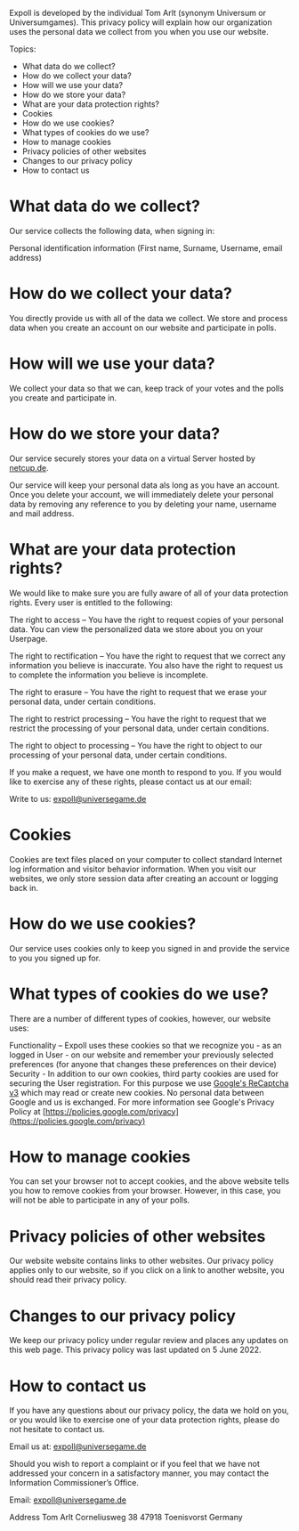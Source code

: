 Expoll is developed by the individual Tom Arlt (synonym Universum or Universumgames). This privacy policy will explain how our organization uses the personal data we collect from you when you use our website.

Topics:

-   What data do we collect?
-   How do we collect your data?
-   How will we use your data?
-   How do we store your data?
-   What are your data protection rights?
-   Cookies
-   How do we use cookies?
-   What types of cookies do we use?
-   How to manage cookies
-   Privacy policies of other websites
-   Changes to our privacy policy
-   How to contact us

# What data do we collect?

Our service collects the following data, when signing in:

Personal identification information (First name, Surname, Username, email address)

# How do we collect your data?

You directly provide us with all of the data we collect. We store and process data when you create an account on our website and participate in polls.

# How will we use your data?

We collect your data so that we can, keep track of your votes and the polls you create and participate in.

# How do we store your data?

Our service securely stores your data on a virtual Server hosted by [netcup.de](https://netcup.de).

Our service will keep your personal data als long as you have an account. Once you delete your account, we will immediately delete your personal data by removing any reference to you by deleting your name, username and mail address.

# What are your data protection rights?

We would like to make sure you are fully aware of all of your data protection rights. Every user is entitled to the following:

The right to access – You have the right to request copies of your personal data. You can view the personalized data we store about you on your Userpage.

The right to rectification – You have the right to request that we correct any information you believe is inaccurate. You also have the right to request us to complete the information you believe is incomplete.

The right to erasure – You have the right to request that we erase your personal data, under certain conditions.

The right to restrict processing – You have the right to request that we restrict the processing of your personal data, under certain conditions.

The right to object to processing – You have the right to object to our processing of your personal data, under certain conditions.

If you make a request, we have one month to respond to you. If you would like to exercise any of these rights, please contact us at our email:

Write to us: [expoll@universegame.de](mailto:expoll@universegame.de)

# Cookies

Cookies are text files placed on your computer to collect standard Internet log information and visitor behavior information. When you visit our websites, we only store session data after creating an account or logging back in.

# How do we use cookies?

Our service uses cookies only to keep you signed in and provide the service to you you signed up for.

# What types of cookies do we use?

There are a number of different types of cookies, however, our website uses:

Functionality – Expoll uses these cookies so that we recognize you - as an logged in User - on our website and remember your previously selected preferences (for anyone that changes these preferences on their device)
Security - In addition to our own cookies, third party cookies are used for securing the User registration. For this purpose we use [Google's ReCaptcha v3](https://www.google.com/recaptcha) which may read or create new cookies. No personal data between Google and us is exchanged. For more information see Google's Privacy Policy at [https://policies.google.com/privacy](https://policies.google.com/privacy)

# How to manage cookies

You can set your browser not to accept cookies, and the above website tells you how to remove cookies from your browser. However, in this case, you will not be able to participate in any of your polls.

# Privacy policies of other websites

Our website website contains links to other websites. Our privacy policy applies only to our website, so if you click on a link to another website, you should read their privacy policy.

# Changes to our privacy policy

We keep our privacy policy under regular review and places any updates on this web page. This privacy policy was last updated on 5 June 2022.

# How to contact us

If you have any questions about our privacy policy, the data we hold on you, or you would like to exercise one of your data protection rights, please do not hesitate to contact us.

Email us at: [expoll@universegame.de](mailto:expoll@universegame.de)

Should you wish to report a complaint or if you feel that we have not addressed your concern in a satisfactory manner, you may contact the Information Commissioner’s Office.

Email: [expoll@universegame.de](mailto:expoll@universegame.de)

Address
Tom Arlt
Corneliusweg 38
47918 Toenisvorst
Germany

